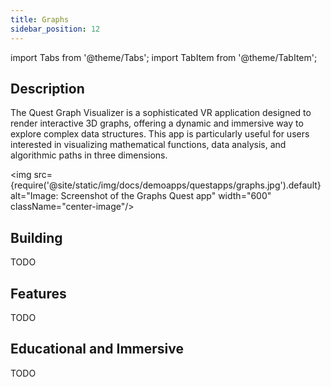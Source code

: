 ```yaml
---
title: Graphs
sidebar_position: 12
---
```


import Tabs from '@theme/Tabs';
import TabItem from '@theme/TabItem';

## Description

The Quest Graph Visualizer is a sophisticated VR application designed to render interactive 3D graphs, offering a dynamic and immersive way to explore complex data structures. This app is particularly useful for users interested in visualizing mathematical functions, data analysis, and algorithmic paths in three dimensions.

<img src={require('@site/static/img/docs/demoapps/questapps/graphs.jpg').default} alt="Image: Screenshot of the Graphs Quest app" width="600" className="center-image"/>

## Building

<Tabs groupId="target-os" queryString>

  <TabItem value="quest" label="Quest">
    TODO
  </TabItem>

</Tabs>

## Features
  TODO


## Educational and Immersive
 TODO
